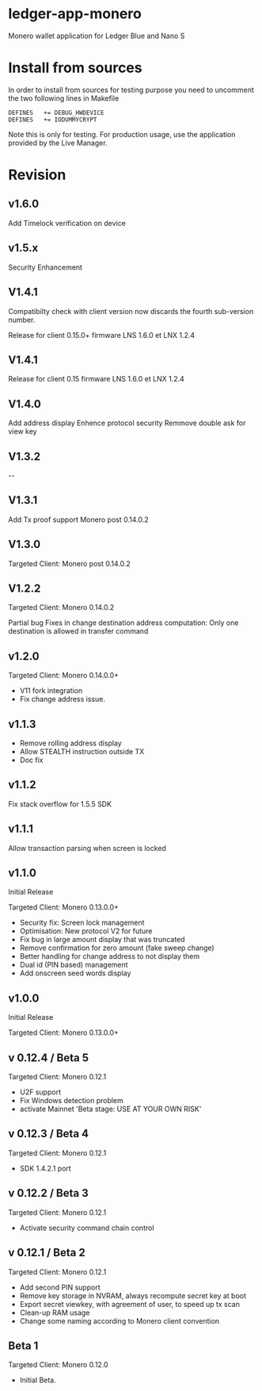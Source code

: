 # ledger-app-monero


Monero wallet application for Ledger Blue and Nano S

# Install from sources

In order to install from sources for testing purpose you need to uncomment the two following lines in Makefile

    DEFINES   += DEBUG_HWDEVICE
    DEFINES   += IODUMMYCRYPT

Note this is only for testing. For production usage, use the application provided by the Live Manager.

# Revision

## v1.6.0

 Add Timelock verification on device

## v1.5.x

 Security Enhancement

## V1.4.1

 Compatibilty check with client version now discards the fourth sub-version number.

 Release for client 0.15.0+
 firmware LNS 1.6.0 et LNX 1.2.4

## V1.4.1

 Release for client 0.15
 firmware LNS 1.6.0 et LNX 1.2.4

## V1.4.0

Add address display
Enhence protocol security
Remmove double ask for view key

## V1.3.2

--

## V1.3.1

Add Tx proof support Monero post 0.14.0.2

## V1.3.0

Targeted Client: Monero post 0.14.0.2

## V1.2.2

Targeted Client: Monero 0.14.0.2

Partial bug Fixes in change destination address computation: Only one destination
is allowed in transfer command

## v1.2.0

Targeted Client: Monero 0.14.0.0+

- V11 fork integration
- Fix change address issue.

## v1.1.3

- Remove rolling address display
- Allow STEALTH instruction outside TX
- Doc fix

## v1.1.2

Fix stack overflow for 1.5.5 SDK

## v1.1.1

Allow transaction parsing when screen is locked

## v1.1.0

Initial Release

Targeted Client: Monero 0.13.0.0+

- Security fix: Screen lock management
- Optimisation: New protocol V2 for future
- Fix bug in large amount display that was truncated
- Remove confirmation for zero amount (fake sweep change)
- Better handling for change address to not display them
- Dual id (PIN based) management
- Add onscreen seed words display


## v1.0.0

Initial Release

Targeted Client: Monero 0.13.0.0+


## v 0.12.4 / Beta 5

Targeted Client: Monero 0.12.1

- U2F support
- Fix Windows detection problem
- activate Mainnet 'Beta stage: USE AT YOUR OWN RISK'

## v 0.12.3 / Beta 4

Targeted Client: Monero 0.12.1

- SDK 1.4.2.1 port

## v 0.12.2 / Beta 3

Targeted Client: Monero 0.12.1

- Activate security command chain control


## v 0.12.1 / Beta 2

Targeted Client: Monero 0.12.1

- Add second PIN support
- Remove key storage  in NVRAM, always recompute secret key at boot
- Export secret viewkey, with agreement of user, to speed up tx scan
- Clean-up RAM usage
- Change some naming according to Monero client convention

## Beta 1

Targeted Client: Monero 0.12.0

- Initial Beta.
